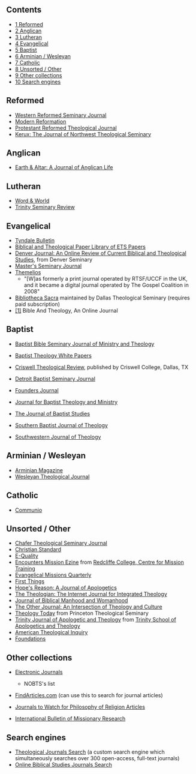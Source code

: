 ## Contents

-   [1 Reformed](#Reformed)
-   [2 Anglican](#Anglican)
-   [3 Lutheran](#Lutheran)
-   [4 Evangelical](#Evangelical)
-   [5 Baptist](#Baptist)
-   [6 Arminian / Wesleyan](#Arminian_.2F_Wesleyan)
-   [7 Catholic](#Catholic)
-   [8 Unsorted / Other](#Unsorted_.2F_Other)
-   [9 Other collections](#Other_collections)
-   [10 Search engines](#Search_engines)

## Reformed

-   [Western Reformed Seminary Journal](http://wrs.edu/category/wrsjournal/)
-   [Modern Reformation](http://www.modernreformation.org/)
-   [Protestant Reformed Theological Journal](http://www.prca.org/prtj/index.html)
-   [Kerux: The Journal of Northwest Theological Seminary](http://kerux.com/search/searchtype.asp)

## Anglican

-   [Earth & Altar: A Journal of Anglican Life](http://www.earthandaltar.org)

## Lutheran

-   [Word & World](http://www2.luthersem.edu/word&world)
-   [Trinity Seminary Review](http://www.tlsohio.edu/trinity-seminary-review)

## Evangelical

-   [Tyndale Bulletin](http://tyndalehouse.com/tynbul/library/00_TyndaleBulletin_ByDate.htm)
-   [Biblical and Theological Paper Library of ETS Papers](http://www.reclaimingthemind.org/taxonomy_dhtml)
-   [Denver Journal: An Online Review of Current Biblical and Theological Studies](http://www.denverseminary.edu/dj/),
    from Denver Seminary
-   [Master's Seminary Journal](http://www.tms.edu/journal.asp)
-   [Themelios](http://www.thegospelcoalition.org/publications/themelios/)
    - "[W]as formerly a print journal operated by RTSF/UCCF in the UK,
    and it became a digital journal operated by The Gospel Coalition in
    2008"
-   [Bibliotheca Sacra](http://www.dts.edu/bibsac/) maintained by
    Dallas Theological Seminary (requires paid subscription)
-   [[1]](http://Bibleandtheology.org/) Bible And Theology, An
    Online Journal

## Baptist

-   [Baptist Bible Seminary Journal of Ministry and Theology](http://www.bbc.edu/seminary/resjournal.asp)
-   [Baptist Theology White Papers](http://www.baptisttheology.org/papers.cfm)
-   [Criswell Theological Review](http://www.criswelljournal.com/),
    published by Criswell College, Dallas, TX
-   [Detroit Baptist Seminary Journal](http://www.dbts.edu/journals/index.asp)
-   [Founders Journal](http://www.founders.org/journal.html)
-   [Journal for Baptist Theology and Ministry](http://www.baptistcenter.com/journalarchive.html)
-   [The Journal of Baptist Studies](http://baptiststudiesonline.com/?page_id=18)

-   [Southern Baptist Journal of Theology](http://www.sbts.edu/resources/publications/journal-of-theology/)
-   [Southwestern Journal of Theology](http://www.baptisttheology.org/journal.cfm)

## Arminian / Wesleyan

-   [Arminian Magazine](http://wesley.nnu.edu/arminianism/arminian_mag/)
-   [Wesleyan Theological Journal](http://wesley.nnu.edu/wesleyan_theology/wesleyjournal/index.htm)

## Catholic

-   [Communio](http://www.communio-icr.com/)

## Unsorted / Other

-   [Chafer Theological Seminary Journal](http://www.chafer.edu/index.php?option=com_content&view=article&id=29:cts-journal&catid=8:publications&Itemid=41)
-   [Christian Standard](http://www.christianstandard.com/)
-   [E-Quality](http://www.cbeinternational.org/new/E-Journal/2006/06autumn/06autumnindex.html)
-   [Encounters Mission Ezine](http://www.redcliffe.org/encounters)
    from
    [Redcliffe College, Centre for Mission Training](http://redcliffe.org)
-   [Evangelical Missions Quarterly](http://www.emisdirect.com/)
-   [First Things](http://www.firstthings.com/)
-   [Hope's Reason: A Journal of Apologetics](http://www.apologeticsjournal.com/)
-   [The Theologian: The Internet Journal for Integrated Theology](http://www.theologian.org.uk/)
-   [Journal of Biblical Manhood and Womanhood](http://www.cbmw.org/journal/archives.php)
-   [The Other Journal: An Intersection of Theology and Culture](http://www.theotherjournal.com/index.php)
-   [Theology Today](http://theologytoday.ptsem.edu/search/index-browse.htm)
    from Princeton Theological Seminary
-   [Trinity Journal of Apologetic and Theology](http://www.trinitytheology.org/TJAT/)
    from
    [Trinity School of Apologetics and Theology](http://www.trinitytheology.org/)
-   [American Theological Inquiry](http://www.atijournal.org/)
-   [Foundations](http://www.affinity.org.uk/smartweb/resources/foundations)

## Other collections

-   [Electronic Journals](http://nobts.edu/library/EResources/EJournals.html)
    - NOBTS's list
-   [FindArticles.com](http://www.findarticles.com/) (can use this
    to search for journal articles)
-   [Journals to Watch for Philosophy of Religion Articles](http://commonsenseatheism.com/?p=4168)

-   [International Bulletin of Missionary Research](http://www.internationalbulletin.org/)

## Search engines

-   [Theological Journals Search](http://www.google.com/coop/cse?cx=018443097211386924752:luwi5uy2qbe)
    (a custom search engine which simultaneously searches over 300
    open-access, full-text journals)
-   [Online Biblical Studies Journals Search](http://www.google.com/coop/cse?cx=014480939289609955415:7f8e_mv4pou)



